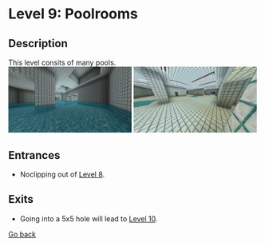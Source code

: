 # Level 9: Poolrooms

## Description
This level consits of many pools.<br/>
<img src="./img/Level_9_0.png" width="49%" />
<img src="./img/Level_9_1.png" width="49%" />

## Entrances
* Noclipping out of <a href="./Level_7.md">Level 8</a>.

## Exits
* Going into a 5x5 hole will lead to <a href="./Level_10.md">Level 10</a>.

<a href="./Levels.md">Go back</a>